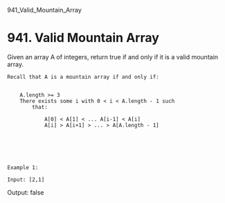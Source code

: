 941_Valid_Mountain_Array
# 941. Valid Mountain Array

Given an array A of integers, return true if and only if it is a
        valid mountain array.

    Recall that A is a mountain array if and only if:

    
        A.length >= 3
        There exists some i with 0 < i < A.length - 1 such
            that:
            
                A[0] < A[1] < ... A[i-1] < A[i] 
                A[i] > A[i+1] > ... > A[A.length - 1]
            
        
    

     

    Example 1:

    Input: [2,1]
Output: false